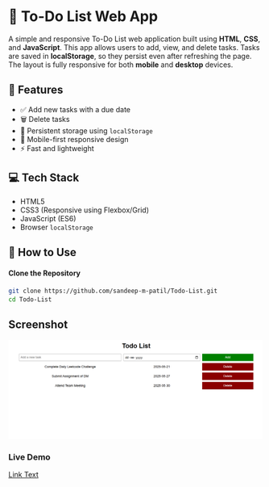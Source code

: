 # 📝 To-Do List Web App

A simple and responsive To-Do List web application built using **HTML**, **CSS**, and **JavaScript**. This app allows users to add, view, and delete tasks. Tasks are saved in **localStorage**, so they persist even after refreshing the page. The layout is fully responsive for both **mobile** and **desktop** devices.


## 📌 Features

- ✅ Add new tasks with a due date
- 🗑️ Delete tasks
- 💾 Persistent storage using `localStorage`
- 📱 Mobile-first responsive design
- ⚡ Fast and lightweight


## 💻 Tech Stack

- HTML5
- CSS3 (Responsive using Flexbox/Grid)
- JavaScript (ES6)
- Browser `localStorage`

## 🚀 How to Use

#### **Clone the Repository**

```bash
git clone https://github.com/sandeep-m-patil/Todo-List.git
cd Todo-List
```

## Screenshot 

![Screenshot](./Screenshot.png)


### Live Demo

[Link Text](URL)
